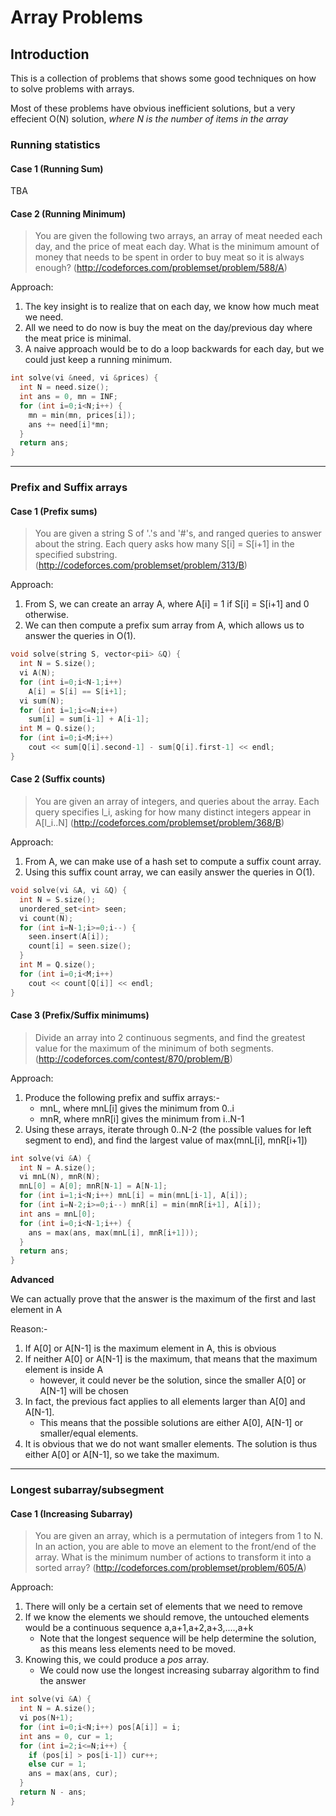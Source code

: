 # Array Problems

## Introduction

This is a collection of problems that shows some good techniques on how to solve problems with arrays.

Most of these problems have obvious inefficient solutions, but a very effecient O(N) solution, _where N is the number of items in the array_

### Running statistics

#### Case 1 (Running Sum)

TBA

#### Case 2 (Running Minimum)

> You are given the following two arrays, an array of meat needed each day, and the price of meat each day. What is the minimum amount of money that needs to be spent in order to buy meat so it is always enough? (http://codeforces.com/problemset/problem/588/A)

Approach:
1. The key insight is to realize that on each day, we know how much meat we need.
2. All we need to do now is buy the meat on the day/previous day where the meat price is minimal.
3. A naive approach would be to do a loop backwards for each day, but we could just keep a running minimum.

```c++
int solve(vi &need, vi &prices) {
  int N = need.size();
  int ans = 0, mn = INF;
  for (int i=0;i<N;i++) {
    mn = min(mn, prices[i]);
    ans += need[i]*mn;
  }
  return ans;
}
```

<hr />

### Prefix and Suffix arrays

#### Case 1 (Prefix sums)

> You are given a string S of '.'s and '#'s, and ranged queries to answer about the string. Each query asks how many S[i] = S[i+1] in the specified substring. (http://codeforces.com/problemset/problem/313/B)

Approach:
1. From S, we can create an array A, where A[i] = 1 if S[i] = S[i+1] and 0 otherwise.
2. We can then compute a prefix sum array from A, which allows us to answer the queries in O(1).

```c++
void solve(string S, vector<pii> &Q) {
  int N = S.size();
  vi A(N);
  for (int i=0;i<N-1;i++)
    A[i] = S[i] == S[i+1];
  vi sum(N);
  for (int i=1;i<=N;i++)
    sum[i] = sum[i-1] + A[i-1];
  int M = Q.size();
  for (int i=0;i<M;i++)
    cout << sum[Q[i].second-1] - sum[Q[i].first-1] << endl;
}
```

#### Case 2 (Suffix counts)

> You are given an array of integers, and queries about the array. Each query specifies l_i, asking for how many distinct integers appear in A[l_i..N] (http://codeforces.com/problemset/problem/368/B)

Approach:
1. From A, we can make use of a hash set to compute a suffix count array.
2. Using this suffix count array, we can easily answer the queries in O(1).

```c++
void solve(vi &A, vi &Q) {
  int N = S.size();
  unordered_set<int> seen;
  vi count(N);
  for (int i=N-1;i>=0;i--) {
    seen.insert(A[i]);
    count[i] = seen.size();
  }
  int M = Q.size();
  for (int i=0;i<M;i++)
    cout << count[Q[i]] << endl;
}
```

#### Case 3 (Prefix/Suffix minimums)

> Divide an array into 2 continuous segments, and find the greatest value for the maximum of the minimum of both segments. (http://codeforces.com/contest/870/problem/B)

Approach:
1. Produce the following prefix and suffix arrays:-
    - mnL, where mnL[i] gives the minimum from 0..i
    - mnR, where mnR[i] gives the minimum from i..N-1
2. Using these arrays, iterate through 0..N-2 (the possible values for left segment to end), and find the largest value of max(mnL[i], mnR[i+1])

```c++
int solve(vi &A) {
  int N = A.size();
  vi mnL(N), mnR(N);
  mnL[0] = A[0]; mnR[N-1] = A[N-1];
  for (int i=1;i<N;i++) mnL[i] = min(mnL[i-1], A[i]);
  for (int i=N-2;i>=0;i--) mnR[i] = min(mnR[i+1], A[i]);
  int ans = mnL[0];
  for (int i=0;i<N-1;i++) {
    ans = max(ans, max(mnL[i], mnR[i+1]));
  }
  return ans;
}
```

**Advanced**

We can actually prove that the answer is the maximum of the first and last element in A

Reason:-
1. If A[0] or A[N-1] is the maximum element in A, this is obvious
2. If neither A[0] or A[N-1] is the maximum, that means that the maximum element is inside A
    - however, it could never be the solution, since the smaller A[0] or A[N-1] will be chosen
3. In fact, the previous fact applies to all elements larger than A[0] and A[N-1].
    - This means that the possible solutions are either A[0], A[N-1] or smaller/equal elements.
4. It is obvious that we do not want smaller elements. The solution is thus either A[0] or A[N-1], so we take the maximum.

<hr />

### Longest subarray/subsegment

#### Case 1 (Increasing Subarray)

> You are given an array, which is a permutation of integers from 1 to N. In an action, you are able to move an element to the front/end of the array. What is the minimum number of actions to transform it into a sorted array? (http://codeforces.com/problemset/problem/605/A)

Approach:
1. There will only be a certain set of elements that we need to remove
2. If we know the elements we should remove, the untouched elements would be a continuous sequence a,a+1,a+2,a+3,....,a+k
    - Note that the longest sequence will be help determine the solution, as this means less elements need to be moved.
3. Knowing this, we could produce a _pos_ array.
    - We could now use the longest increasing subarray algorithm to find the answer

```c++
int solve(vi &A) {
  int N = A.size();
  vi pos(N+1);
  for (int i=0;i<N;i++) pos[A[i]] = i;
  int ans = 0, cur = 1;
  for (int i=2;i<=N;i++) {
    if (pos[i] > pos[i-1]) cur++;
    else cur = 1;
    ans = max(ans, cur);
  }
  return N - ans;
}
```
